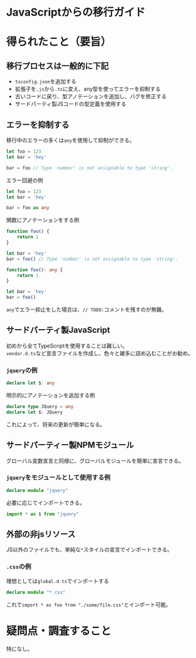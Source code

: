 # JavaScriptからの移行ガイド

# 得られたこと（要旨）

## 移行プロセスは一般的に下記
- `tsconfig.json`を追加する
- 拡張子を`.js`から`.ts`に変え、any型を使ってエラーを抑制する
- 古いコードに戻り、型アノテーションを追加し、バグを修正する
- サードパーティ製JSコードの型定義を使用する

## エラーを抑制する
移行中のエラーの多くは`any`を使用して抑制ができる。

```ts
let foo = 123
let bar = 'hey'

bar = foo // Type 'number' is not assignable to type 'string'.
```

エラー回避の例

```ts
let foo = 123
let bar = 'hey'

bar = foo as any
```

関数にアノテーションをする例

```ts
function foo() {
    return 1
}

let bar = 'hey'
bar = foo() // Type 'number' is not assignable to type 'string'.
```

```ts
function foo(): any {
    return 1
}

let bar = 'hey'
bar = foo()
```

`any`でエラー抑止をした場合は、`// TODO:`コメントを残すのが無難。

## サードパーティ製JavaScript

初めから全てTypeScriptを使用することは難しい。<br />
`vendor.d.ts`など宣言ファイルを作成し、色々と雑多に詰め込むことがお勧め。

### `jquery`の例
```ts
declare let $: any
```

明示的にアノテーションを追加する例
```ts
declare type JQuery = any
declare let $: JQuery
```

これによって、将来の更新が簡単になる。

## サードパーティー製NPMモジュール

グローバル変数宣言と同様に、グローバルモジュールを簡単に宣言できる。

### `jquery`をモジュールとして使用する例
```ts
declare module "jquery"
```

必要に応じてインポートできる。
```ts
import * as $ from "jquery"
```

## 外部の非jsリソース

JS以外のファイルでも、単純な`*`スタイルの宣言でインポートできる。

### `.css`の例
理想としては`global.d.ts`でインポートする
```ts
declare module "*.css"
```

これで`import * as foo from "./some/file.css"`とインポート可能。

# 疑問点・調査すること
特になし。